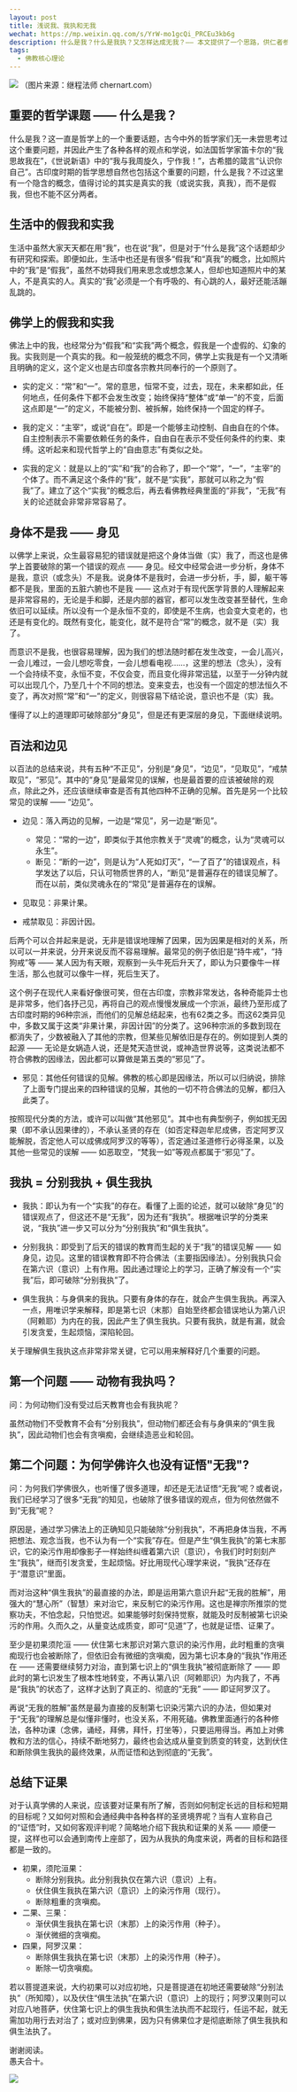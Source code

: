 ```yaml
---
layout: post
title: 浅说我、我执和无我
wechat: https://mp.weixin.qq.com/s/YrW-mo1gcQi_PRCEu3kb6g
description: 什么是我？什么是我执？又怎样达成无我？—— 本文提供了一个思路，供仁者参考。
tags:
  - 佛教核心理论
---
```


![](../images/2022-11-06-19-14-22.png)
（图片来源：继程法师 chernart.com）

## 重要的哲学课题 —— 什么是我？

什么是我？这一直是哲学上的一个重要话题，古今中外的哲学家们无一未尝思考过这个重要问题，并因此产生了各种各样的观点和学说，如法国哲学家笛卡尔的“我思故我在”，《世说新语》中的“我与我周旋久，宁作我！”，古希腊的箴言“认识你自己”。古印度时期的哲学思想自然也包括这个重要的问题，什么是我？不过这里有一个隐含的概念，值得讨论的其实是真实的我（或说实我，真我），而不是假我，但也不能不区分两者。

## 生活中的假我和实我

生活中虽然大家天天都在用“我”，也在说“我”，但是对于“什么是我”这个话题却少有研究和探索。即便如此，生活中也还是有很多“假我”和“真我”的概念，比如照片中的“我”是“假我”，虽然不妨碍我们用来思念或想念某人，但却也知道照片中的某人，不是真实的人。真实的“我”必须是一个有呼吸的、有心跳的人，最好还能活蹦乱跳的。

## 佛学上的假我和实我

佛法上中的我，也经常分为“假我”和“实我”两个概念，假我是一个虚假的、幻象的我。实我则是一个真实的我。和一般笼统的概念不同，佛学上实我是有一个又清晰且明确的定义，这个定义也是古印度各宗教共同奉行的一个原则了。

* 实的定义：“常”和“一”。常的意思，恒常不变，过去，现在，未来都如此，任何地点，任何条件下都不会发生改变；始终保持“整体”或“单一”的不变，后面这点即是“一”的定义，不能被分割、被拆解，始终保持一个固定的样子。

* 我的定义：“主宰”，或说“自在”。即是一个能够主动控制、自由自在的个体。自主控制表示不需要依赖任务的条件，自由自在表示不受任何条件的约束、束缚。这听起来和现代哲学上的“自由意志”有类似之处。

* 实我的定义：就是以上的“实”和“我”的合称了，即一个“常”，“一”，“主宰”的个体了。而不满足这个条件的“我”，就不是“实我”，那就可以称之为“假我”了。建立了这个“实我”的概念后，再去看佛教经典里面的“非我”，“无我”有关的论述就会非常非常容易了。

## 身体不是我 —— 身见

以佛学上来说，众生最容易犯的错误就是把这个身体当做（实）我了，而这也是佛学上首要破除的第一个错误的观点 —— 身见。经文中经常会进一步分析，身体不是我，意识（或念头）不是我。说身体不是我时，会进一步分析，手，脚，躯干等都不是我，里面的五脏六腑也不是我 —— 这点对于有现代医学背景的人理解起来是非常容易的，无论是手和脚，还是内部的器官，都可以发生改变甚至替代，生命依旧可以延续。所以没有一个是永恒不变的，即使是不生病，也会变大变老的，也还是有变化的。既然有变化，能变化，就不是符合“常”的概念，就不是（实）我了。

而意识不是我，也很容易理解，因为我们的想法随时都在发生改变，一会儿高兴，一会儿难过，一会儿想吃零食，一会儿想看电视……，这里的想法（念头），没有一个会持续不变，永恒不变，不仅会变，而且变化得非常迅猛，以至于一分钟内就可以出现几个，乃至几十个不同的想法。变来变去，也没有一个固定的想法恒久不变了，再次对照“常”和“一”的定义，则很容易下结论说，意识也不是（实）我。

懂得了以上的道理即可破除部分“身见”，但是还有更深层的身见，下面继续说明。

## 百法和边见

以百法的总结来说，共有五种“不正见”，分别是“身见”，“边见”，“见取见”，“戒禁取见”，“邪见”。其中的“身见”是最常见的误解，也是最首要的应该被破除的观点，除此之外，还应该继续审查是否有其他四种不正确的见解。首先是另一个比较常见的误解 —— “边见”。

* 边见：落入两边的见解，一边是“常见”，另一边是“断见”。
  * 常见：“常的一边”，即类似于其他宗教关于“灵魂”的概念，认为“灵魂可以永生”。
  * 断见：“断的一边”，则是认为“人死如灯灭”，“一了百了”的错误观点，科学发达了以后，只认可物质世界的人，“断见”是普遍存在的错误见解了。而在以前，类似灵魂永在的“常见”是普遍存在的误解。

* 见取见：非果计果。
* 戒禁取见：非因计因。

后两个可以合并起来是说，无非是错误地理解了因果，因为因果是相对的关系，所以可以一并来说，分开来说反而不容易理解。最常见的例子依旧是“持牛戒”，“持狗戒”等 —— 某人因为有天眼，观察到一头牛死后升天了，即认为只要像牛一样生活，那么也就可以像牛一样，死后生天了。

这个例子在现代人来看好像很可笑，但在古印度，宗教非常发达，各种奇能异士也是非常多，他们各抒己见，再将自己的观点慢慢发展成一个宗派，最终乃至形成了古印度时期的96种宗派，而他们的见解总结起来，也有62类之多。而这62类异见中，多数又属于这类“非果计果，非因计因”的分类了。这96种宗派的多数到现在都消失了，少数被融入了其他的宗教，但某些见解依旧是存在的。例如提到人类的起源 —— 无论是女娲造人说，还是梵天造世说，或神造世界说等，这类说法都不符合佛教的因缘法，因此都可以算做是第五类的“邪见”了。

* 邪见：其他任何错误的见解。佛教的核心即是因缘法，所以可以归纳说，排除了上面专门提出来的四种错误的见解，其他的一切不符合佛法的见解，都归入此类了。
 
按照现代分类的方法，或许可以叫做“其他邪见”。其中也有典型例子，例如拔无因果（即不承认因果律的），不承认圣贤的存在（如否定释迦牟尼成佛，否定阿罗汉能解脱，否定他人可以成佛成阿罗汉的等等），否定通过圣道修行必得圣果，以及其他一些常见的误解 —— 如恶取空，“梵我一如”等观点都属于“邪见”了。

## 我执 = 分别我执 + 俱生我执

* 我执：即认为有一个“实我”的存在。看懂了上面的论述，就可以破除“身见”的错误观点了，但这还不是“无我”，因为还有“我执”。根据唯识学的分类来说，“我执”进一步又可以分为“分别我执”和“俱生我执”。

* 分别我执：即受到了后天的错误的教育而生起的关于“我”的错误见解 —— 如身见，边见。这里的错误教育即不符合佛法（主要指因缘法）。分别我执只会在第六识（意识）上有作用。因此通过理论上的学习，正确了解没有一个“实我”后，即可破除“分别我执”了。

* 俱生我执：与身俱来的我执。只要有身体的存在，就会产生俱生我执。再深入一点，用唯识学来解释，即是第七识（末那）自始至终都会错误地认为第八识（阿赖耶）为内在的我，因此产生了俱生我执。只要有我执，就是有漏，就会引发贪爱，生起烦恼，深陷轮回。

关于理解俱生我执这点非常非常关键，它可以用来解释好几个重要的问题。

## 第一个问题 —— 动物有我执吗？
问：为何动物们没有受过后天教育也会有我执呢？

虽然动物们不受教育不会有“分别我执”，但动物们都还会有与身俱来的“俱生我执”，因此动物们也会有贪嗔痴，会继续造恶业和轮回。

## 第二个问题：为何学佛许久也没有证悟"无我"?

问：为何我们学佛很久，也听懂了很多道理，却还是无法证悟“无我”呢？或者说，我们已经学习了很多“无我”的知见，也破除了很多错误的观点，但为何依然做不到“无我”呢？

原因是，通过学习佛法上的正确知见只能破除“分别我执”，不再把身体当我，不再把想法、观念当我，也不认为有一个“实我”存在。但是产生“俱生我执”的第七末那识，它的染污作用却像影子一样始终纠缠着第六识（意识），令我们时时刻刻产生“我执”，继而引发贪爱，生起烦恼。好比用现代心理学来说，“我执”还存在于“潜意识”里面。

而对治这种“俱生我执”的最直接的办法，即是运用第六意识升起“无我的胜解”，用强大的“慧心所”（智慧）来对治它，来反制它的染污作用。这也是禅宗所推崇的觉察功夫，不怕念起，只怕觉迟。如果能够时刻保持觉察，就能及时反制被第七识染污的作用。久而久之，从量变达成质变，即可“见道”了，也就是证悟、证果了。

至少是初果须陀洹 —— 伏住第七末那识对第六意识的染污作用，此时粗重的贪嗔痴现行也会被断除了，但依旧会有微细的贪嗔痴，因为第七识本身的“我执”作用还在 —— 还需要继续努力对治，直到第七识上的“俱生我执”被彻底断除了 —— 即此时的第七识发生了根本性地转变，不再认第八识（阿赖耶识）为内我了，不再是“我执”的状态了，这样才达到了真正的、彻底的“无我” —— 即证阿罗汉了。

再说“无我的胜解”虽然是最为直接的反制第七识染污第六识的办法，但如果对于“无我”的理解总是似懂非懂时，也没关系，不用死磕。佛教里面通行的各种修法，各种功课（念佛，诵经，拜佛，拜忏，打坐等），只要运用得当。再加上对佛教和方法的信心，持续不断地努力，最终也会达成从量变到质变的转变，达到伏住和断除俱生我执的最终效果，从而证悟和达到彻底的“无我”。

## 总结下证果

对于认真学佛的人来说，应该要对证果有所了解，否则如何制定长远的目标和短期的目标呢？又如何对照和会通经典中各种各样的圣贤境界呢？当有人宣称自己的“证悟”时，又如何客观评判呢？简略地介绍下我执和证果的关系 —— 顺便一提，这样也可以会通到南传上座部了，因为从我执的角度来说，两者的目标和路径都是一致的。

* 初果，须陀洹果：
  * 断除分别我执。此分别我执仅在第六识（意识）上有。
  * 伏住俱生我执在第六识（意识）上的染污作用（现行）。
  * 断除粗重的贪嗔痴。
* 二果、三果：
  * 渐伏俱生我执在第七识（末那）上的染污作用（种子）。
  * 渐伏微细的贪嗔痴。
* 四果，阿罗汉果：
  * 断除俱生我执在第七识（末那）上的染污作用（种子）。
  * 断除一切贪嗔痴。

若以菩提道来说，大约初果可以对应初地，只是菩提道在初地还需要破除“分别法执”（所知障），以及伏住“俱生法执”在第六识（意识）上的现行；阿罗汉果则可以对应八地菩萨，伏住第七识上的俱生我执和俱生法执而不起现行，任运不起，就无需加功用行去对治了；或对应到佛果，因为只有佛果位才是彻底断除了俱生我执和俱生法执了。


谢谢阅读。<br>
愚夫合十。

![](../images/signature.png)
